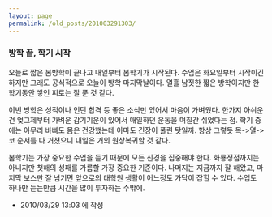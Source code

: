 ```yaml
---
layout: page
permalink: /old_posts/201003291303/
---
```


### 방학 끝, 학기 시작

오늘로 짧은 봄방학이 끝나고 내일부터 봄학기가 시작된다. 수업은 화요일부터 시작이긴 하지만 그래도 공식적으로 오늘이 방학 마지막날이다. 열흘 남짓한 짧은 방학이지만 한학기동안 쌓인 피로는 잘 푼 것 같다.

이번 방학은 성적이나 인턴 합격 등 좋은 소식만 있어서 마음이 가벼웠다. 한가지 아쉬운 건 엊그제부터 가벼운 감기기운이 있어서 매일하던 운동을 며칠간 쉬었다는 점. 학기 중에는 아무리 바빠도 몸은 건강했는데 아마도 긴장이 풀린 탓일까. 항상 그렇듯 목->열->코 순서를 다 거쳤으니 내일은 거의 원상복귀할 것 같다.

봄학기는 가장 중요한 수업을 듣기 때문에 모든 신경을 집중해야 한다. 화룡정점까지는 아니지만 첫해의 성패를 가름할 가장 중요한 기준이다. 나머지는 지금까지 잘 해왔고, 마지막 보스만 잘 넘기면 앞으로의 대학원 생활이 어느정도 가닥이 잡힐 수 있다. 수업도 하나만 듣는만큼 시간을 많이 투자하는 수밖에.





- 2010/03/29 13:03 에 작성